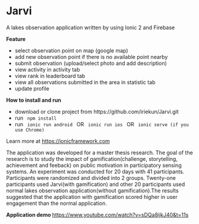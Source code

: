 # Jarvi

A lakes observation application written by using Ionic 2 and Firebase

<b>Feature</b>
<ul>
<li> select observation point on map (google map) </li>
<li> add new observation point if there is no available point nearby </li>
<li> submit observation (upload/select photo and add description) </li>
<li> view activity in activity tab</li>
<li> view rank in leaderboard tab</li>
<li> view all observations submitted in the area in statistic tab </li>
<li> update profile </li>

</ul>
<b>How to install and run </b>
<ul>
<li> download or clone project from https://github.com/iriekun/Jarvi.git </li>
  <li> run <code> npm install </code> </li>
  <li> run <code> ionic run android </code> OR <code> ionic run ios </code> OR <code> ionic serve (if you use Chrome) </code> </li>
</ul>

Learn more at https://ionicframework.com

The application was developed for a master thesis research. The goal of the research is to study the impact of gamification(challenge, storytelling, achievement and feeback) on public motivation in participatory sensing systems. An experiment was conducted for 20 days with 41 participants. Participants were randomized and divided into 2 groups. Twenty-one participants used Jarvi(with gamification) and other 20 participants used normal lakes observation application(without gamification).The results suggested that the application with gamification scored higher in user engagement than the normal application.

<b>Application demo </b> https://www.youtube.com/watch?v=sDQa8ijkJ40&t=11s

